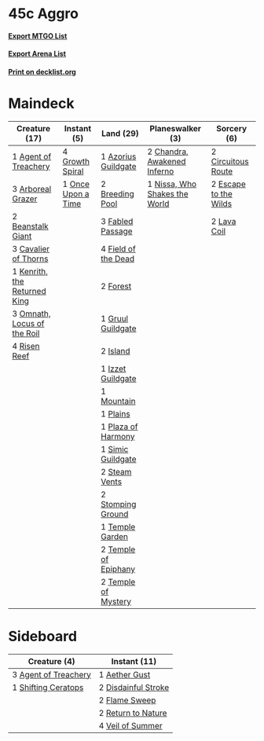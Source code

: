 # 45c Aggro

#### [Export MTGO List](../collection/45c%20Aggro/45c%20Aggro.txt)
#### [Export Arena List](../collection/45c%20Aggro/45c%20Aggro_arena.txt)
#### [Print on decklist.org](http://decklist.org/?deckmain=1%09Agent%20of%20Treachery%0A3%09Arboreal%20Grazer%0A1%09Azorius%20Guildgate%0A2%09Beanstalk%20Giant%0A2%09Breeding%20Pool%0A3%09Cavalier%20of%20Thorns%0A2%09Chandra,%20Awakened%20Inferno%0A2%09Circuitous%20Route%0A2%09Escape%20to%20the%20Wilds%0A3%09Fabled%20Passage%0A4%09Field%20of%20the%20Dead%0A2%09Forest%0A4%09Growth%20Spiral%0A1%09Gruul%20Guildgate%0A2%09Island%0A1%09Izzet%20Guildgate%0A1%09Kenrith,%20the%20Returned%20King%0A2%09Lava%20Coil%0A1%09Mountain%0A1%09Nissa,%20Who%20Shakes%20the%20World%0A3%09Omnath,%20Locus%20of%20the%20Roil%0A1%09Once%20Upon%20a%20Time%0A1%09Plains%0A1%09Plaza%20of%20Harmony%0A4%09Risen%20Reef%0A1%09Simic%20Guildgate%0A2%09Steam%20Vents%0A2%09Stomping%20Ground%0A1%09Temple%20Garden%0A2%09Temple%20of%20Epiphany%0A2%09Temple%20of%20Mystery&deckside=1%09Aether%20Gust%0A3%09Agent%20of%20Treachery%0A2%09Disdainful%20Stroke%0A2%09Flame%20Sweep%0A2%09Return%20to%20Nature%0A1%09Shifting%20Ceratops%0A4%09Veil%20of%20Summer)
# Maindeck

|                                             Creature (17)                                             |                                         Instant (5)                                         |                                           Land (29)                                           |                                            Planeswalker (3)                                            |                                          Sorcery (6)                                           |
|-------------------------------------------------------------------------------------------------------|---------------------------------------------------------------------------------------------|-----------------------------------------------------------------------------------------------|--------------------------------------------------------------------------------------------------------|------------------------------------------------------------------------------------------------|
|1 [Agent of Treachery](http://gatherer.wizards.com/Pages/Card/Details.aspx?multiverseid=466797)        |4 [Growth Spiral](http://gatherer.wizards.com/Pages/Card/Details.aspx?multiverseid=457322)   |1 [Azorius Guildgate](http://gatherer.wizards.com/Pages/Card/Details.aspx?multiverseid=376256) |2 [Chandra, Awakened Inferno](http://gatherer.wizards.com/Pages/Card/Details.aspx?multiverseid=466881)  |2 [Circuitous Route](http://gatherer.wizards.com/Pages/Card/Details.aspx?multiverseid=452875)   |
|3 [Arboreal Grazer](http://gatherer.wizards.com/Pages/Card/Details.aspx?multiverseid=461076)           |1 [Once Upon a Time](http://gatherer.wizards.com/Pages/Card/Details.aspx?multiverseid=473131)|2 [Breeding Pool](http://gatherer.wizards.com/Pages/Card/Details.aspx?multiverseid=97088)      |1 [Nissa, Who Shakes the World](http://gatherer.wizards.com/Pages/Card/Details.aspx?multiverseid=461096)|2 [Escape to the Wilds](http://gatherer.wizards.com/Pages/Card/Details.aspx?multiverseid=473151)|
|2 [Beanstalk Giant](http://gatherer.wizards.com/Pages/Card/Details.aspx?multiverseid=473111)           |                                                                                             |3 [Fabled Passage](http://gatherer.wizards.com/Pages/Card/Details.aspx?multiverseid=473206)    |                                                                                                        |2 [Lava Coil](http://gatherer.wizards.com/Pages/Card/Details.aspx?multiverseid=452858)          |
|3 [Cavalier of Thorns](http://gatherer.wizards.com/Pages/Card/Details.aspx?multiverseid=466921)        |                                                                                             |4 [Field of the Dead](http://gatherer.wizards.com/Pages/Card/Details.aspx?multiverseid=467001) |                                                                                                        |                                                                                                |
|1 [Kenrith, the Returned King](http://gatherer.wizards.com/Pages/Card/Details.aspx?multiverseid=476052)|                                                                                             |2 [Forest](http://gatherer.wizards.com/Pages/Card/Details.aspx?multiverseid=439860)            |                                                                                                        |                                                                                                |
|3 [Omnath, Locus of the Roil](http://gatherer.wizards.com/Pages/Card/Details.aspx?multiverseid=466970) |                                                                                             |1 [Gruul Guildgate](http://gatherer.wizards.com/Pages/Card/Details.aspx?multiverseid=376359)   |                                                                                                        |                                                                                                |
|4 [Risen Reef](http://gatherer.wizards.com/Pages/Card/Details.aspx?multiverseid=466971)                |                                                                                             |2 [Island](http://gatherer.wizards.com/Pages/Card/Details.aspx?multiverseid=439857)            |                                                                                                        |                                                                                                |
|                                                                                                       |                                                                                             |1 [Izzet Guildgate](http://gatherer.wizards.com/Pages/Card/Details.aspx?multiverseid=376378)   |                                                                                                        |                                                                                                |
|                                                                                                       |                                                                                             |1 [Mountain](http://gatherer.wizards.com/Pages/Card/Details.aspx?multiverseid=439859)          |                                                                                                        |                                                                                                |
|                                                                                                       |                                                                                             |1 [Plains](http://gatherer.wizards.com/Pages/Card/Details.aspx?multiverseid=439856)            |                                                                                                        |                                                                                                |
|                                                                                                       |                                                                                             |1 [Plaza of Harmony](http://gatherer.wizards.com/Pages/Card/Details.aspx?multiverseid=457398)  |                                                                                                        |                                                                                                |
|                                                                                                       |                                                                                             |1 [Simic Guildgate](http://gatherer.wizards.com/Pages/Card/Details.aspx?multiverseid=376500)   |                                                                                                        |                                                                                                |
|                                                                                                       |                                                                                             |2 [Steam Vents](http://gatherer.wizards.com/Pages/Card/Details.aspx?multiverseid=405109)       |                                                                                                        |                                                                                                |
|                                                                                                       |                                                                                             |2 [Stomping Ground](http://gatherer.wizards.com/Pages/Card/Details.aspx?multiverseid=405110)   |                                                                                                        |                                                                                                |
|                                                                                                       |                                                                                             |1 [Temple Garden](http://gatherer.wizards.com/Pages/Card/Details.aspx?multiverseid=405112)     |                                                                                                        |                                                                                                |
|                                                                                                       |                                                                                             |2 [Temple of Epiphany](http://gatherer.wizards.com/Pages/Card/Details.aspx?multiverseid=442808)|                                                                                                        |                                                                                                |
|                                                                                                       |                                                                                             |2 [Temple of Mystery](http://gatherer.wizards.com/Pages/Card/Details.aspx?multiverseid=373571) |                                                                                                        |                                                                                                |


# Sideboard

|                                         Creature (4)                                          |                                         Instant (11)                                         |
|-----------------------------------------------------------------------------------------------|----------------------------------------------------------------------------------------------|
|3 [Agent of Treachery](http://gatherer.wizards.com/Pages/Card/Details.aspx?multiverseid=466797)|1 [Aether Gust](http://gatherer.wizards.com/Pages/Card/Details.aspx?multiverseid=466796)      |
|1 [Shifting Ceratops](http://gatherer.wizards.com/Pages/Card/Details.aspx?multiverseid=466948) |2 [Disdainful Stroke](http://gatherer.wizards.com/Pages/Card/Details.aspx?multiverseid=420705)|
|                                                                                               |2 [Flame Sweep](http://gatherer.wizards.com/Pages/Card/Details.aspx?multiverseid=466893)      |
|                                                                                               |2 [Return to Nature](http://gatherer.wizards.com/Pages/Card/Details.aspx?multiverseid=461102) |
|                                                                                               |4 [Veil of Summer](http://gatherer.wizards.com/Pages/Card/Details.aspx?multiverseid=466952)   |

